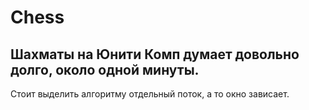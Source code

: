# Chess
Шахматы на Юнити
Комп думает довольно долго, около одной минуты.
-----------------------------------------------
Стоит выделить алгоритму отдельный поток, а то окно зависает.
